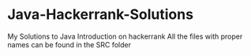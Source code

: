 # Java-Hackerrank-Solutions
My Solutions to Java Introduction on hackerrank
All the files with proper names can be found in the SRC folder
